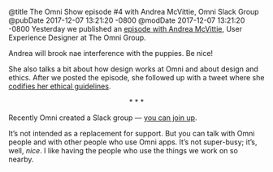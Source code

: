@title The Omni Show episode #4 with Andrea McVittie, Omni Slack Group
@pubDate 2017-12-07 13:21:20 -0800
@modDate 2017-12-07 13:21:20 -0800
Yesterday we published an <a href="https://theomnishow.omnigroup.com/episode/andrea-mcvittie-user-experience-designer">episode with Andrea McVittie</a>, User Experience Designer at The Omni Group.

Andrea will brook nae interference with the puppies. Be nice!

She also talks a bit about how design works at Omni and about design and ethics. After we posted the episode, she followed up with a tweet where she <a href="https://twitter.com/amcvittie/status/938486898435035136">codifies her ethical guidelines</a>.

<p style="text-align:center">* * *</p>

Recently Omni created a Slack group — <a href="https://www.omnigroup.com/slack/">you can join up</a>.

It’s not intended as a replacement for support. But you can talk with Omni people and with other people who use Omni apps. It’s not super-busy; it’s, well, <em>nice</em>. I like having the people who use the things we work on so nearby.
